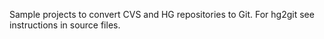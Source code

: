 Sample projects to convert CVS and HG repositories to Git.
For hg2git see instructions in source files.
